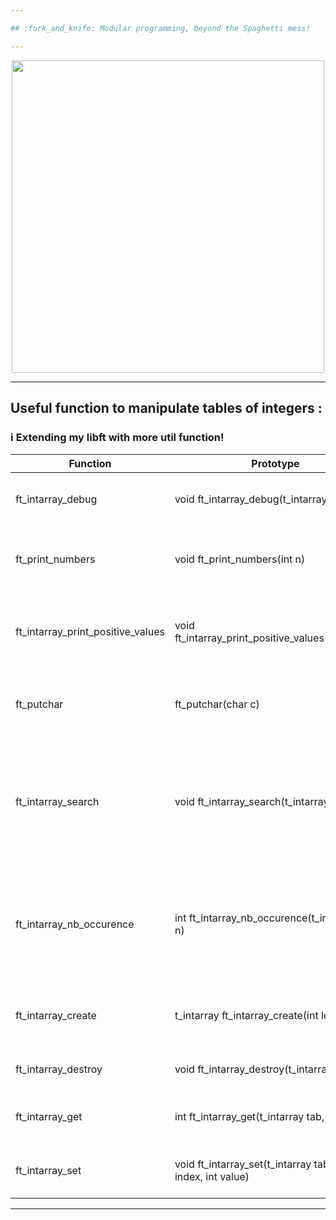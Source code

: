 ```yaml
---

## :fork_and_knife: Modular programming, beyond the Spaghetti mess!

---
```


</p>
<p align="center">
<img src="https://media2.giphy.com/media/l3vRf3QDkiCiNjXGM/giphy.gif?cid=790b761176ff3f599e97eecd1509a17c289bdf79c0ba4437&rid=giphy.gif&ct=g" width="500">
<p/>

---

## Useful function to manipulate tables of integers :

### :information_source: Extending my libft with more util function!

|Function | Prototype | Description |
|---      |---        |--- |
| ft_intarray_debug | void	ft_intarray_debug(t_intarray tab) | Display an array containing int values|
| ft_print_numbers | void	ft_print_numbers(int n) | Print a number using write() system call|
| ft_intarray_print_positive_values | void ft_intarray_print_positive_values(t_intarray) | Find positive numbers in an array and print them |
| ft_putchar| ft_putchar(char c) | Print a character in stdin using write() system call |
| ft_intarray_search | void ft_intarray_search(t_intarray, int n) | Scan an array of integers for a value, if the value accures the function returns 1, otherwise it returns 0. |
| ft_intarray_nb_occurence | int ft_intarray_nb_occurence(t_intarray, int n) | Count the number of occurences of an int value inside of an integer array and return it |
| ft_intarray_create| t_intarray ft_intarray_create(int len) | Create a table initialized with length of 0 values |
| ft_intarray_destroy | void	ft_intarray_destroy(t_intarray tab) | Frees the memory allocated |
| ft_intarray_get | int ft_intarray_get(t_intarray tab, int index) | Retrieves the element in the index wanted |
| ft_intarray_set | void	ft_intarray_set(t_intarray tab, int index, int value) | Sets a value in the wanted index |

---

